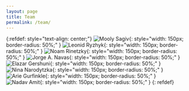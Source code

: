 ```yaml
---
layout: page
title: Team
permalink: /team/
---
```

{:refdef: style="text-align: center;"}
![Mooly Sagiv](../assets/img/mooly.png){: style="width: 150px; border-radius: 50%;" }
![Leonid Ryzhyk](../assets/img/leonid.png){: style="width: 150px; border-radius: 50%;" }
![Noam Rinetzky](../assets/img/noam.png){: style="width: 150px; border-radius: 50%;" }
![Jorge A. Navas](../assets/img/jorge.png){: style="width: 150px; border-radius: 50%;" }
![Elazar Gershuni](../assets/img/elazar.png){: style="width: 150px; border-radius: 50%;" }
![Nina Narodytzka](../assets/img/nina.png){: style="width: 150px; border-radius: 50%;" }
![Arie Gurfinkle](../assets/img/arie.png ){: style="width: 150px; border-radius: 50%;" }
![Nadav Amit](../assets/img/nadav.png){: style="width: 150px; border-radius: 50%;" }
{: refdef}